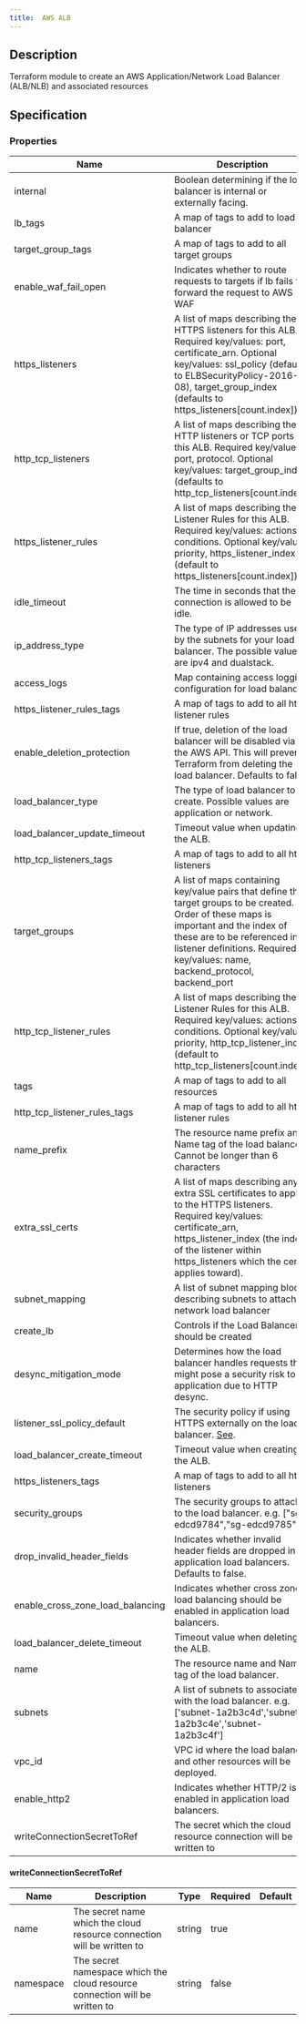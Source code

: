 ```yaml
---
title:  AWS ALB
---
```


## Description

Terraform module to create an AWS Application/Network Load Balancer (ALB/NLB) and associated resources

## Specification


### Properties

 Name | Description | Type | Required | Default 
 ------------ | ------------- | ------------- | ------------- | ------------- 
 internal | Boolean determining if the load balancer is internal or externally facing. | bool | false |  
 lb_tags | A map of tags to add to load balancer | map(string) | false |  
 target_group_tags | A map of tags to add to all target groups | map(string) | false |  
 enable_waf_fail_open | Indicates whether to route requests to targets if lb fails to forward the request to AWS WAF | bool | false |  
 https_listeners | A list of maps describing the HTTPS listeners for this ALB. Required key/values: port, certificate_arn. Optional key/values: ssl_policy (defaults to ELBSecurityPolicy-2016-08), target_group_index (defaults to https_listeners[count.index]) | any | false |  
 http_tcp_listeners | A list of maps describing the HTTP listeners or TCP ports for this ALB. Required key/values: port, protocol. Optional key/values: target_group_index (defaults to http_tcp_listeners[count.index]) | any | false |  
 https_listener_rules | A list of maps describing the Listener Rules for this ALB. Required key/values: actions, conditions. Optional key/values: priority, https_listener_index (default to https_listeners[count.index]) | any | false |  
 idle_timeout | The time in seconds that the connection is allowed to be idle. | number | false |  
 ip_address_type | The type of IP addresses used by the subnets for your load balancer. The possible values are ipv4 and dualstack. | string | false |  
 access_logs | Map containing access logging configuration for load balancer. | map(string) | false |  
 https_listener_rules_tags | A map of tags to add to all https listener rules | map(string) | false |  
 enable_deletion_protection | If true, deletion of the load balancer will be disabled via the AWS API. This will prevent Terraform from deleting the load balancer. Defaults to false. | bool | false |  
 load_balancer_type | The type of load balancer to create. Possible values are application or network. | string | false |  
 load_balancer_update_timeout | Timeout value when updating the ALB. | string | false |  
 http_tcp_listeners_tags | A map of tags to add to all http listeners | map(string) | false |  
 target_groups | A list of maps containing key/value pairs that define the target groups to be created. Order of these maps is important and the index of these are to be referenced in listener definitions. Required key/values: name, backend_protocol, backend_port | any | false |  
 http_tcp_listener_rules | A list of maps describing the Listener Rules for this ALB. Required key/values: actions, conditions. Optional key/values: priority, http_tcp_listener_index (default to http_tcp_listeners[count.index]) | any | false |  
 tags | A map of tags to add to all resources | map(string) | false |  
 http_tcp_listener_rules_tags | A map of tags to add to all http listener rules | map(string) | false |  
 name_prefix | The resource name prefix and Name tag of the load balancer. Cannot be longer than 6 characters | string | false |  
 extra_ssl_certs | A list of maps describing any extra SSL certificates to apply to the HTTPS listeners. Required key/values: certificate_arn, https_listener_index (the index of the listener within https_listeners which the cert applies toward). | list(map(string)) | false |  
 subnet_mapping | A list of subnet mapping blocks describing subnets to attach to network load balancer | list(map(string)) | false |  
 create_lb | Controls if the Load Balancer should be created | bool | false |  
 desync_mitigation_mode | Determines how the load balancer handles requests that might pose a security risk to an application due to HTTP desync. | string | false |  
 listener_ssl_policy_default | The security policy if using HTTPS externally on the load balancer. [See](https://docs.aws.amazon.com/elasticloadbalancing/latest/classic/elb-security-policy-table.html). | string | false |  
 load_balancer_create_timeout | Timeout value when creating the ALB. | string | false |  
 https_listeners_tags | A map of tags to add to all https listeners | map(string) | false |  
 security_groups | The security groups to attach to the load balancer. e.g. ["sg-edcd9784","sg-edcd9785"] | list(string) | false |  
 drop_invalid_header_fields | Indicates whether invalid header fields are dropped in application load balancers. Defaults to false. | bool | false |  
 enable_cross_zone_load_balancing | Indicates whether cross zone load balancing should be enabled in application load balancers. | bool | false |  
 load_balancer_delete_timeout | Timeout value when deleting the ALB. | string | false |  
 name | The resource name and Name tag of the load balancer. | string | false |  
 subnets | A list of subnets to associate with the load balancer. e.g. ['subnet-1a2b3c4d','subnet-1a2b3c4e','subnet-1a2b3c4f'] | list(string) | false |  
 vpc_id | VPC id where the load balancer and other resources will be deployed. | string | false |  
 enable_http2 | Indicates whether HTTP/2 is enabled in application load balancers. | bool | false |  
 writeConnectionSecretToRef | The secret which the cloud resource connection will be written to | [writeConnectionSecretToRef](#writeConnectionSecretToRef) | false |  


#### writeConnectionSecretToRef

 Name | Description | Type | Required | Default 
 ------------ | ------------- | ------------- | ------------- | ------------- 
 name | The secret name which the cloud resource connection will be written to | string | true |  
 namespace | The secret namespace which the cloud resource connection will be written to | string | false |  
